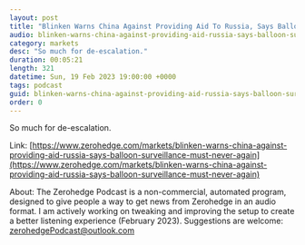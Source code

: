 ```yaml
---
layout: post
title: "Blinken Warns China Against Providing Aid To Russia, Says Balloon Surveillance Must &quot;Never Again Occur&quot; As Beijing Slams &quot;Excessive Use Of Force&quot;, Offers &quot;No Apology&quot;"
audio: blinken-warns-china-against-providing-aid-russia-says-balloon-surveillance-must-never-again-0
category: markets
desc: "So much for de-escalation."
duration: 00:05:21
length: 321
datetime: Sun, 19 Feb 2023 19:00:00 +0000
tags: podcast
guid: blinken-warns-china-against-providing-aid-russia-says-balloon-surveillance-must-never-again-0
order: 0
---
```

So much for de-escalation.

Link: [https://www.zerohedge.com/markets/blinken-warns-china-against-providing-aid-russia-says-balloon-surveillance-must-never-again](https://www.zerohedge.com/markets/blinken-warns-china-against-providing-aid-russia-says-balloon-surveillance-must-never-again)

About: The Zerohedge Podcast is a non-commercial, automated program, designed to give people a way to get news from Zerohedge in an audio format.  I am actively working on tweaking and improving the setup to create a better listening experience (February 2023).  Suggestions are welcome: [zerohedgePodcast@outlook.com](mailto:zerohedgePodcast@outlook.com)